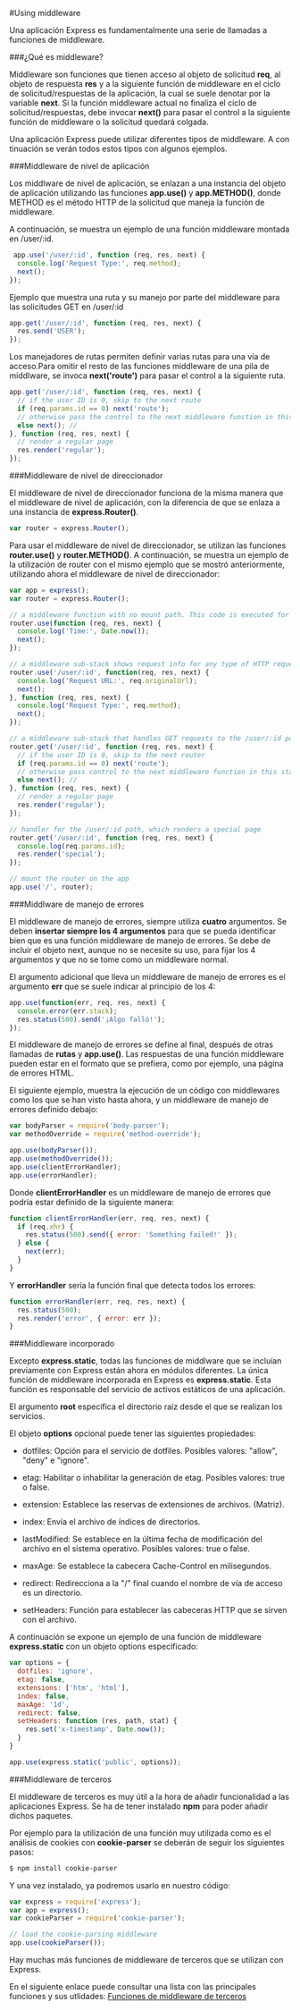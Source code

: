 #Using middleware

Una aplicación Express es fundamentalmente una serie de llamadas a funciones de middleware.

###¿Qué es middleware?

Middleware son funciones que tienen acceso al objeto de solicitud __req__, al objeto de respuesta __res__ y a la siguiente función de middleware en el ciclo de solicitud/respuestas de la aplicación, la cual se suele denotar por la variable __next__. Si la función middleware actual no finaliza el ciclo de solicitud/respuestas, debe invocar __next()__ para pasar el control a la siguiente función de middleware o la solicitud quedará colgada.

Una aplicación Express puede utilizar diferentes tipos de middleware. A con
tinuación se verán todos estos tipos con algunos ejemplos.

###Middleware de nivel de aplicación

Los middlware de nivel de aplicación, se enlazan a una instancia del objeto de aplicación utilizando las funciones __app.use()__ y __app.METHOD()__, donde METHOD es el método HTTP de la solicitud que maneja la función de middleware.

A continuación, se muestra un ejemplo de una función middleware montada en /user/:id.

```js
 app.use('/user/:id', function (req, res, next) {
  console.log('Request Type:', req.method);
  next();
});
```

Ejemplo que muestra una ruta y su manejo por parte del middleware para las solicitudes GET en /user/:id

```js
app.get('/user/:id', function (req, res, next) {
  res.send('USER');
});
```

Los manejadores de rutas permiten definir varias rutas para una vía de acceso.Para omitir el resto de las funciones middleware de una pila de middlware, se invoca __next('route')__ para pasar el control a la siguiente ruta.

```js
app.get('/user/:id', function (req, res, next) {
  // if the user ID is 0, skip to the next route
  if (req.params.id == 0) next('route');
  // otherwise pass the control to the next middleware function in this stack
  else next(); //
}, function (req, res, next) {
  // render a regular page
  res.render('regular');
});
```

###Middleware de nivel de direccionador

El middleware de nivel de direccionador funciona de la misma manera que el middleware de nivel de aplicación, con la diferencia de que se enlaza a una instancia de __express.Router()__.

```js
var router = express.Router();
```
Para usar el middleware de nivel de direccionador, se utilizan las funciones __router.use()__ y __router.METHOD()__. A continuación, se muestra un ejemplo de la utilización de router con el mismo ejemplo que se mostró anteriormente, utilizando ahora el middleware de nivel de direccionador:

```js
var app = express();
var router = express.Router();

// a middleware function with no mount path. This code is executed for every request to the router
router.use(function (req, res, next) {
  console.log('Time:', Date.now());
  next();
});

// a middleware sub-stack shows request info for any type of HTTP request to the /user/:id path
router.use('/user/:id', function(req, res, next) {
  console.log('Request URL:', req.originalUrl);
  next();
}, function (req, res, next) {
  console.log('Request Type:', req.method);
  next();
});

// a middleware sub-stack that handles GET requests to the /user/:id path
router.get('/user/:id', function (req, res, next) {
  // if the user ID is 0, skip to the next router
  if (req.params.id == 0) next('route');
  // otherwise pass control to the next middleware function in this stack
  else next(); //
}, function (req, res, next) {
  // render a regular page
  res.render('regular');
});

// handler for the /user/:id path, which renders a special page
router.get('/user/:id', function (req, res, next) {
  console.log(req.params.id);
  res.render('special');
});

// mount the router on the app
app.use('/', router);
```

###Middlware de manejo de errores

El middleware de manejo de errores, siempre utiliza __cuatro__ argumentos. Se deben __insertar siempre los 4 argumentos__ para que se pueda identificar bien que es una función middleware de manejo de errores. Se debe de incluir el objeto next, aunque no se necesite su uso, para fijar los 4 argumentos y que no se tome como un middleware normal.

El argumento adicional que lleva un middleware de manejo de errores es el argumento __err__ que se suele indicar al principio de los 4:

```js
app.use(function(err, req, res, next) {
  console.error(err.stack);
  res.status(500).send('¡Algo falló!');
});
```

El middleware de manejo de errores se define al final, después de otras llamadas de __rutas__ y __app.use()__. Las respuestas de una función middleware pueden estar en el formato que se prefiera, como por ejemplo, una página de errores HTML.

El siguiente ejemplo, muestra la ejecución de un código con middlewares como los que se han visto hasta ahora, y un middleware de manejo de errores definido debajo:

```js
var bodyParser = require('body-parser');
var methodOverride = require('method-override');

app.use(bodyParser());
app.use(methodOverride());
app.use(clientErrorHandler);
app.use(errorHandler);
```

Donde __clientErrorHandler__ es un middleware de manejo de errores que podría estar definido de la siguiente manera:

```js
function clientErrorHandler(err, req, res, next) {
  if (req.xhr) {
    res.status(500).send({ error: 'Something failed!' });
  } else {
    next(err);
  }
}
```

Y __errorHandler__ sería la función final que detecta todos los errores:

```js
function errorHandler(err, req, res, next) {
  res.status(500);
  res.render('error', { error: err });
}
```

###Middleware incorporado

Excepto __express.static__, todas las funciones de middlware que se incluían previamente con Express están ahora en módulos diferentes. La única función de middleware incorporada en Express es __express.static__. Esta función es responsable del servicio de activos estáticos de una aplicación.

El argumento __root__ especifica el directorio raíz desde el que se realizan los servicios.

El objeto __options__ opcional puede tener las siguientes propiedades:

* dotfiles: Opción para el servicio de dotfiles. Posibles valores: "allow", "deny" e "ignore".

* etag: Habilitar o inhabilitar la generación de etag. Posibles valores: true o false.

* extension: Establece las reservas de extensiones de archivos. (Matriz).

* index: Envía el archivo de índices de directorios.

* lastModified: Se establece en la última fecha de modificación del archivo en el sistema operativo. Posibles valores: true o false.

* maxAge: Se establece la cabecera Cache-Control en milisegundos.

* redirect: Redirecciona a la "/" final cuando el nombre de vía de acceso es un directorio.

* setHeaders: Función para establecer las cabeceras HTTP que se sirven con el archivo.

A continuación se expone un ejemplo de una función de middleware __express.static__ con un objeto options especificado:

```js
var options = {
  dotfiles: 'ignore',
  etag: false,
  extensions: ['htm', 'html'],
  index: false,
  maxAge: '1d',
  redirect: false,
  setHeaders: function (res, path, stat) {
    res.set('x-timestamp', Date.now());
  }
}

app.use(express.static('public', options));
```
###Middleware de terceros

El middleware de terceros es muy útil a la hora de añadir funcionalidad a las aplicaciones Express. Se ha de tener instalado __npm__ para poder añadir dichos paquetes.

Por ejemplo para la utilización de una función muy utilizada como es el análisis de cookies con __cookie-parser__ se deberán de seguir los siguientes pasos:

```sh
$ npm install cookie-parser
```

Y una vez instalado, ya podremos usarlo en nuestro código:

```js
var express = require('express');
var app = express();
var cookieParser = require('cookie-parser');

// load the cookie-parsing middleware
app.use(cookieParser());
```

Hay muchas más funciones de middleware de terceros que se utilizan con Express.

En el siguiente enlace puede consultar una lista con las principales funciones y sus utlidades: [Funciones de middleware de terceros](http://expressjs.com/es/resources/middleware.html)

